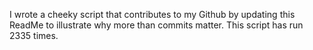 I wrote a cheeky script that contributes to my Github by updating this ReadMe to illustrate why more than commits matter. This script has run 2335 times.